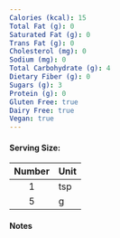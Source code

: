 ```yaml
---
Calories (kcal): 15
Total Fat (g): 0
Saturated Fat (g): 0
Trans Fat (g): 0
Cholesterol (mg): 0
Sodium (mg): 0
Total Carbohydrate (g): 4
Dietary Fiber (g): 0
Sugars (g): 3
Protein (g): 0
Gluten Free: true
Dairy Free: true
Vegan: true
---
```

#### Serving Size:

| Number | Unit |
| :----: | :--- |
|   1    | tsp  |
|   5    | g    |
#### Notes